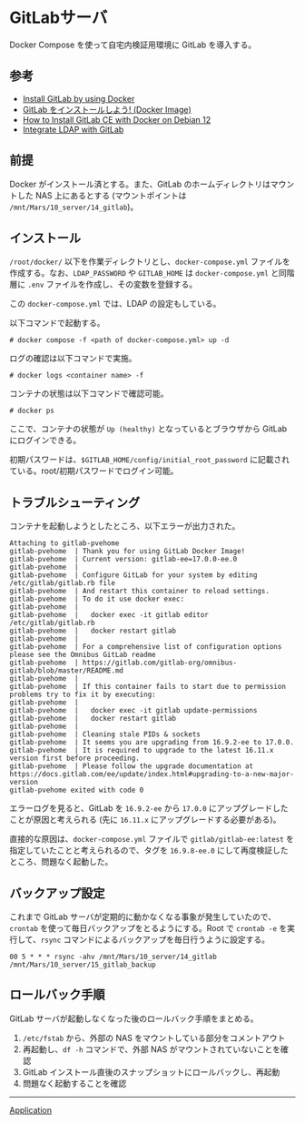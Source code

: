 # GitLabサーバ
Docker Compose を使って自宅内検証用環境に GitLab を導入する。

## 参考
- [Install GitLab by using Docker](https://docs.gitlab.com/ee/install/docker.html)
- [GitLab をインストールしよう! (Docker Image)](https://qiita.com/masakura/items/e29f1dd4794bcaf066ce)
- [How to Install GitLab CE with Docker on Debian 12](https://www.howtoforge.com/how-to-install-gitlab-with-docker-on-debian-12/)
- [Integrate LDAP with GitLab](https://docs.gitlab.com/ee/administration/auth/ldap/?tab=Docker)


## 前提
Docker がインストール済とする。また、GitLab のホームディレクトリはマウントした NAS 上にあるとする (マウントポイントは `/mnt/Mars/10_server/14_gitlab`)。

## インストール
`/root/docker/` 以下を作業ディレクトリとし、`docker-compose.yml` ファイルを作成する。なお、`LDAP_PASSWORD` や `GITLAB_HOME` は `docker-compose.yml` と同階層に `.env` ファイルを作成し、その変数を登録する。

この `docker-compose.yml` では、LDAP の設定もしている。

以下コマンドで起動する。

```
# docker compose -f <path of docker-compose.yml> up -d
```

ログの確認は以下コマンドで実施。

```
# docker logs <container name> -f
```

コンテナの状態は以下コマンドで確認可能。

```
# docker ps
```

ここで、コンテナの状態が `Up (healthy)` となっているとブラウザから GitLab にログインできる。

初期パスワードは、`$GITLAB_HOME/config/initial_root_password` に記載されている。root/初期パスワードでログイン可能。

## トラブルシューティング
コンテナを起動しようとしたところ、以下エラーが出力された。

```
Attaching to gitlab-pvehome
gitlab-pvehome  | Thank you for using GitLab Docker Image!
gitlab-pvehome  | Current version: gitlab-ee=17.0.0-ee.0
gitlab-pvehome  |
gitlab-pvehome  | Configure GitLab for your system by editing /etc/gitlab/gitlab.rb file
gitlab-pvehome  | And restart this container to reload settings.
gitlab-pvehome  | To do it use docker exec:
gitlab-pvehome  |
gitlab-pvehome  |   docker exec -it gitlab editor /etc/gitlab/gitlab.rb
gitlab-pvehome  |   docker restart gitlab
gitlab-pvehome  |
gitlab-pvehome  | For a comprehensive list of configuration options please see the Omnibus GitLab readme
gitlab-pvehome  | https://gitlab.com/gitlab-org/omnibus-gitlab/blob/master/README.md
gitlab-pvehome  |
gitlab-pvehome  | If this container fails to start due to permission problems try to fix it by executing:
gitlab-pvehome  |
gitlab-pvehome  |   docker exec -it gitlab update-permissions
gitlab-pvehome  |   docker restart gitlab
gitlab-pvehome  |
gitlab-pvehome  | Cleaning stale PIDs & sockets
gitlab-pvehome  | It seems you are upgrading from 16.9.2-ee to 17.0.0.
gitlab-pvehome  | It is required to upgrade to the latest 16.11.x version first before proceeding.
gitlab-pvehome  | Please follow the upgrade documentation at https://docs.gitlab.com/ee/update/index.html#upgrading-to-a-new-major-version
gitlab-pvehome exited with code 0
```

エラーログを見ると、GitLab を `16.9.2-ee` から `17.0.0` にアップグレードしたことが原因と考えられる (先に `16.11.x` にアップグレードする必要がある)。

直接的な原因は、`docker-compose.yml` ファイルで `gitlab/gitlab-ee:latest` を指定していたことと考えられるので、タグを `16.9.8-ee.0` にして再度検証したところ、問題なく起動した。

## バックアップ設定
これまで GitLab サーバが定期的に動かなくなる事象が発生していたので、`crontab` を使って毎日バックアップをとるようにする。Root で `crontab -e` を実行して、`rsync` コマンドによるバックアップを毎日行うように設定する。

```
00 5 * * * rsync -ahv /mnt/Mars/10_server/14_gitlab /mnt/Mars/10_server/15_gitlab_backup
```

## ロールバック手順
GitLab サーバが起動しなくなった後のロールバック手順をまとめる。

1. `/etc/fstab` から、外部の NAS をマウントしている部分をコメントアウト
2. 再起動し、`df -h` コマンドで、外部 NAS がマウントされていないことを確認
3. GitLab インストール直後のスナップショットにロールバックし、再起動
4. 問題なく起動することを確認

---

[Application](../README.md)
